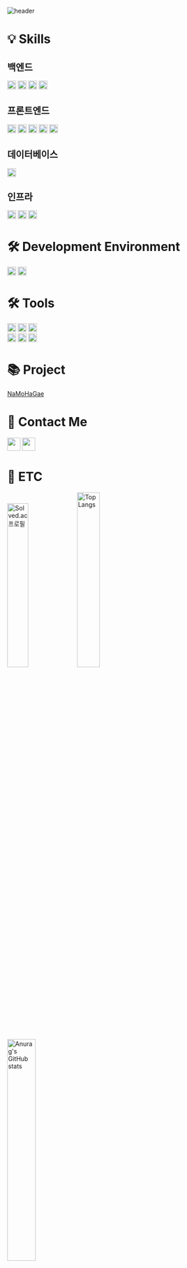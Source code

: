![header](https://capsule-render.vercel.app/api?type=Rounded&reversal=true&color=timeGradient&height=200&animation=twinkling&fontSize=60&fontAlign=65&descAlign=56&descAlignY=66&text=JiHwan_Park&desc=Nice_to_Meet_You)

# 💡 Skills

## 백엔드
<div>
  <img height="20px" src="https://img.shields.io/badge/Java-007396?style=flat-square&logo=Java&logoColor=white">
  <img height="20px" src="https://img.shields.io/badge/Spring-6DB33F?style=flat-square&logo=Spring&logoColor=white">
  <img height="20px" src="https://img.shields.io/badge/SpringBoot-6DB33F?style=flat-square&logo=SpringBoot&logoColor=white">
  <img height="20px" src="https://img.shields.io/badge/MyBatis-000000?style=flat-square&logo=MyBatis&logoColor=white">
</div>

## 프론트엔드
<div>
  <img height="20px" src="https://img.shields.io/badge/HTML5-E34F26?style=flat-square&logo=HTML5&logoColor=white">
  <img height="20px" src="https://img.shields.io/badge/CSS3-1572B6?style=flat-square&logo=CSS3&logoColor=white">
  <img height="20px" src="https://img.shields.io/badge/JavaScript-F7DF1E?style=flat-square&logo=JavaScript&logoColor=black">
  <img height="20px" src="https://img.shields.io/badge/Thymeleaf-005F0F?style=flat-square&logo=Thymeleaf&logoColor=white">
  <img height="20px" src="https://img.shields.io/badge/jQuery-0769AD?style=flat-square&logo=jQuery&logoColor=white">
</div>

## 데이터베이스
<div>
  <img height="20px" src="https://img.shields.io/badge/Oracle-F80000?style=flat-square&logo=Oracle&logoColor=white">
</div>

## 인프라
<div>
  <img height="20px" src="https://img.shields.io/badge/Linux-FCC624?style=flat-square&logo=Linux&logoColor=black">
  <img height="20px" src="https://img.shields.io/badge/Ubuntu-E95420?style=flat-square&logo=Ubuntu&logoColor=white">
  <img height="20px" src="https://img.shields.io/badge/OracleCloudInfrastructure-F80000?style=flat-square&logo=Oracle&logoColor=white">
</div>

# 🛠️ Development Environment
<div>
  <img height="20px" src="https://img.shields.io/badge/Windows-0078D6?style=flat-square&logo=Windows&logoColor=white">
  <img height="20px" src="https://img.shields.io/badge/MacOS-000000?style=flat-square&logo=Apple&logoColor=white">
</div>

# 🛠️ Tools
<div>
  <img height="20px" src="https://img.shields.io/badge/IntelliJ-000000?style=flat-square&logo=IntelliJIDEA&logoColor=white">
  <img height="20px" src="https://img.shields.io/badge/Eclipse(STS4)-2C2255?style=flat-square&logo=EclipseIDE&logoColor=white">
  <img height="20px" src="https://img.shields.io/badge/VisualStudioCode-007ACC?style=flat-square&logo=VisualStudioCode&logoColor=white">
</div>
<div>
  <img height="20px" src="https://img.shields.io/badge/ApacheMaven-C71A36?style=flat-square&logo=ApacheMaven&logoColor=white">
  <img height="20px" src="https://img.shields.io/badge/GitHub-181717?style=flat-square&logo=GitHub&logoColor=white">
  <img height="20px" src="https://img.shields.io/badge/Notion-FFFFFF?style=flat-square&logo=Notion&logoColor=black">
</div>

# 📚 Project
[NaMoHaGae](https://github.com/GeeHwanee/NaMoHaGae)

# 👋 Contact Me
<div>
  <a target="_blank" href="mailto:jihwanpark15@gmail.com"><img height="30px" src="https://img.shields.io/badge/Gmail-EA4335?style=flat-square&logo=Gmail&logoColor=white"></a>
  <a target="_blank" href="https://www.instagram.com/gee_hwanee"><img height="30px" src="https://img.shields.io/badge/Instagram-E4405F?style=flat-square&logo=Instagram&logoColor=white"/></a>
</div>

# 🎈 ETC
[<img width="31%" src="http://mazassumnida.wtf/api/v2/generate_badge?boj=wlghks05" alt="Solved.ac 프로필">](https://solved.ac/wlghks05)
<img width="32%" src="https://github-readme-stats.vercel.app/api/top-langs/?username=GeeHwanee&layout=compact" alt="Top Langs">
<img width="36%" src="https://github-readme-stats.vercel.app/api?username=GeeHwanee&show_icons=true&theme=solarized-light" alt="Anurag's GitHub stats">
